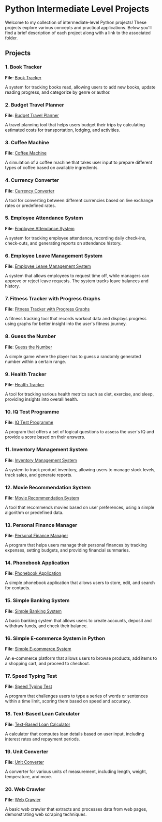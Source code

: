 # Python Intermediate Level Projects

Welcome to my collection of intermediate-level Python projects! These projects explore various concepts and practical applications. Below you'll find a brief description of each project along with a link to the associated folder.

## Projects

### 1. Book Tracker
**File**: [Book Tracker](./Book%20Tracker)

A system for tracking books read, allowing users to add new books, update reading progress, and categorize by genre or author.

### 2. Budget Travel Planner
**File**: [Budget Travel Planner](./Budget%20Travel%20Planner)

A travel planning tool that helps users budget their trips by calculating estimated costs for transportation, lodging, and activities.

### 3. Coffee Machine
**File**: [Coffee Machine](./Coffee%20Machine)

A simulation of a coffee machine that takes user input to prepare different types of coffee based on available ingredients.

### 4. Currency Converter
**File**: [Currency Converter](./Currency%20Converter)

A tool for converting between different currencies based on live exchange rates or predefined rates.

### 5. Employee Attendance System
**File**: [Employee Attendance System](./Employee%20Attendance%20System)

A system for tracking employee attendance, recording daily check-ins, check-outs, and generating reports on attendance history.

### 6. Employee Leave Management System
**File**: [Employee Leave Management System](./Employee%20Leave%20Management%20System)

A system that allows employees to request time off, while managers can approve or reject leave requests. The system tracks leave balances and history.

### 7. Fitness Tracker with Progress Graphs
**File**: [Fitness Tracker with Progress Graphs](./Fitness%20Tracker%20with%20Progress%20Graphs)

A fitness tracking tool that records workout data and displays progress using graphs for better insight into the user's fitness journey.

### 8. Guess the Number
**File**: [Guess the Number](./Guess%20the%20number)

A simple game where the player has to guess a randomly generated number within a certain range.

### 9. Health Tracker
**File**: [Health Tracker](./Health%20Tracker)

A tool for tracking various health metrics such as diet, exercise, and sleep, providing insights into overall health.

### 10. IQ Test Programme
**File**: [IQ Test Programme](./IQ%20Test%20Programme)

A program that offers a set of logical questions to assess the user's IQ and provide a score based on their answers.

### 11. Inventory Management System
**File**: [Inventory Management System](./Inventory%20Management%20System)

A system to track product inventory, allowing users to manage stock levels, track sales, and generate reports.

### 12. Movie Recommendation System
**File**: [Movie Recommendation System](./Movie%20Recommendation%20System)

A tool that recommends movies based on user preferences, using a simple algorithm or predefined data.

### 13. Personal Finance Manager
**File**: [Personal Finance Manager](./Personal%20Finance%20Manager)

A program that helps users manage their personal finances by tracking expenses, setting budgets, and providing financial summaries.

### 14. Phonebook Application
**File**: [Phonebook Application](./Phonebook%20Application)

A simple phonebook application that allows users to store, edit, and search for contacts.

### 15. Simple Banking System
**File**: [Simple Banking System](./Simple%20Banking%20System)

A basic banking system that allows users to create accounts, deposit and withdraw funds, and check their balance.

### 16. Simple E-commerce System in Python
**File**: [Simple E-commerce System](./Simple%20E-commerce%20System)

An e-commerce platform that allows users to browse products, add items to a shopping cart, and proceed to checkout.

### 17. Speed Typing Test
**File**: [Speed Typing Test](./Speed%20Typing%20test)

A program that challenges users to type a series of words or sentences within a time limit, scoring them based on speed and accuracy.

### 18. Text-Based Loan Calculator
**File**: [Text-Based Loan Calculator](./Text-Based%20Loan%20Calculator)

A calculator that computes loan details based on user input, including interest rates and repayment periods.

### 19. Unit Converter
**File**: [Unit Converter](./Unit-Converter)

A converter for various units of measurement, including length, weight, temperature, and more.

### 20. Web Crawler
**File**: [Web Crawler](./Web%20Crawler)

A basic web crawler that extracts and processes data from web pages, demonstrating web scraping techniques.
